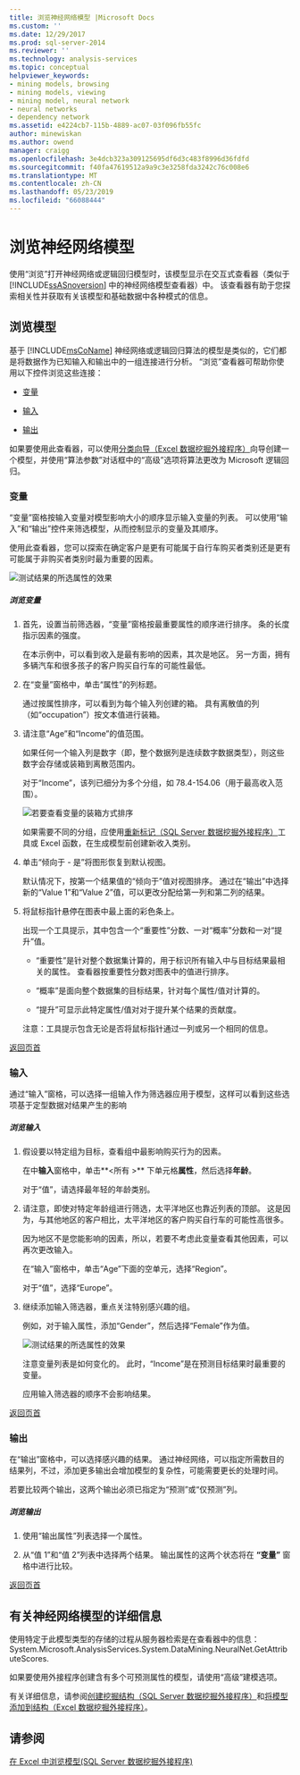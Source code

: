 ```yaml
---
title: 浏览神经网络模型 |Microsoft Docs
ms.custom: ''
ms.date: 12/29/2017
ms.prod: sql-server-2014
ms.reviewer: ''
ms.technology: analysis-services
ms.topic: conceptual
helpviewer_keywords:
- mining models, browsing
- mining models, viewing
- mining model, neural network
- neural networks
- dependency network
ms.assetid: e4224cb7-115b-4889-ac07-03f096fb55fc
author: minewiskan
ms.author: owend
manager: craigg
ms.openlocfilehash: 3e4dcb323a309125695df6d3c483f8996d36fdfd
ms.sourcegitcommit: f40fa47619512a9a9c3e3258fda3242c76c008e6
ms.translationtype: MT
ms.contentlocale: zh-CN
ms.lasthandoff: 05/23/2019
ms.locfileid: "66088444"
---
```

# <a name="browsing-a-neural-network-model"></a>浏览神经网络模型
  使用“浏览”打开神经网络或逻辑回归模型时，该模型显示在交互式查看器（类似于 [!INCLUDE[ssASnoversion](../includes/ssasnoversion-md.md)] 中的神经网络模型查看器）中。 该查看器有助于您探索相关性并获取有关该模型和基础数据中各种模式的信息。  
  
##  <a name="BKMK_Tabs"></a> 浏览模型  
 基于 [!INCLUDE[msCoName](../includes/msconame-md.md)] 神经网络或逻辑回归算法的模型是类似的，它们都是将数据作为已知输入和输出中的一组连接进行分析。 “浏览”查看器可帮助你使用以下控件浏览这些连接：  
  
-   [变量](#BKMK_Variables)  
  
-   [输入](#BKMK_Inputs)  
  
-   [输出](#BKMK_Outputs)  
  
 如果要使用此查看器，可以使用[分类向导（Excel 数据挖掘外接程序）](classify-wizard-data-mining-add-ins-for-excel.md)向导创建一个模型，并使用“算法参数”对话框中的“高级”选项将算法更改为 Microsoft 逻辑回归。  
  
###  <a name="BKMK_Variables"></a> 变量  
 “变量”窗格按输入变量对模型影响大小的顺序显示输入变量的列表。 可以使用“输入”和“输出”控件来筛选模型，从而控制显示的变量及其顺序。  
  
 使用此查看器，您可以探索在确定客户是更有可能属于自行车购买者类别还是更有可能属于非购买者类别时最为重要的因素。  
  
 ![测试结果的所选属性的效果](media/dm13-neuralnet-agebuyer1.gif "测试对所选属性的结果的影响")  
  
##### <a name="explore-variables"></a>浏览变量  
  
1.  首先，设置当前筛选器，“变量”窗格按最重要属性的顺序进行排序。 条的长度指示因素的强度。  
  
     在本示例中，可以看到收入是最有影响的因素，其次是地区。 另一方面，拥有多辆汽车和很多孩子的客户购买自行车的可能性最低。  
  
2.  在“变量”窗格中，单击“属性”的列标题。  
  
     通过按属性排序，可以看到为每个输入列创建的箱。 具有离散值的列（如“occupation”）按文本值进行装箱。  
  
3.  请注意“Age”和“Income”的值范围。  
  
     如果任何一个输入列是数字（即，整个数据列是连续数字数据类型），则这些数字会存储或装箱到离散范围内。  
  
     对于“Income”，该列已细分为多个分组，如 78.4-154.06（用于最高收入范围）。  
  
     ![若要查看变量的装箱方式排序](media/dm13-nn-bucketing-variables.gif "排序可查看变量的装箱方式")  
  
     如果需要不同的分组，应使用[重新标记（SQL Server 数据挖掘外接程序）](relabel-sql-server-data-mining-add-ins.md)工具或 Excel 函数，在生成模型前创建新收入类别。  
  
4.  单击“倾向于 - 是”将图形恢复到默认视图。  
  
     默认情况下，按第一个结果值的“倾向于”值对视图排序。 通过在“输出”中选择新的“Value 1”和“Value 2”值，可以更改分配给第一列和第二列的结果。  
  
5.  将鼠标指针悬停在图表中最上面的彩色条上。  
  
     出现一个工具提示，其中包含一个“重要性”分数、一对“概率”分数和一对“提升”值。  
  
    -   “重要性”是针对整个数据集计算的，用于标识所有输入中与目标结果最相关的属性。 查看器按重要性分数对图表中的值进行排序。  
  
    -   “概率”是面向整个数据集的目标结果，针对每个属性/值对计算的。  
  
    -   “提升”可显示此特定属性/值对对于提升某个结果的贡献度。  
  
     注意：工具提示包含无论是否将鼠标指针通过一列或另一个相同的信息。  
  
 [返回页首](#BKMK_Tabs)  
  
###  <a name="BKMK_Inputs"></a> 输入  
 通过“输入”窗格，可以选择一组输入作为筛选器应用于模型，这样可以看到这些选项基于定型数据对结果产生的影响  
  
##### <a name="explore-inputs"></a>浏览输入  
  
1.  假设要以特定组为目标，查看组中最影响购买行为的因素。  
  
     在中**输入**窗格中，单击**\<所有 >** 下单元格**属性**，然后选择**年龄**。  
  
     对于“值”，请选择最年轻的年龄类别。  
  
2.  请注意，即使对特定年龄组进行筛选，太平洋地区也靠近列表的顶部。 这是因为，与其他地区的客户相比，太平洋地区的客户购买自行车的可能性高很多。  
  
     因为地区不是您能影响的因素，所以，若要不考虑此变量查看其他因素，可以再次更改输入。  
  
     在“输入”窗格中，单击“Age”下面的空单元，选择“Region”。  
  
     对于“值”，选择“Europe”。  
  
3.  继续添加输入筛选器，重点关注特别感兴趣的组。  
  
     例如，对于输入属性，添加“Gender”，然后选择“Female”作为值。  
  
     ![测试结果的所选属性的效果](media/dm13-neuralnet-agebuyer2.gif "测试对所选属性的结果的影响")  
  
     注意变量列表是如何变化的。 此时，“Income”是在预测目标结果时最重要的变量。  
  
     应用输入筛选器的顺序不会影响结果。  
  
 [返回页首](#BKMK_Tabs)  
  
###  <a name="BKMK_Outputs"></a> 输出  
 在“输出”窗格中，可以选择感兴趣的结果。 通过神经网络，可以指定所需数目的结果列，不过，添加更多输出会增加模型的复杂性，可能需要更长的处理时间。  
  
 若要比较两个输出，这两个输出必须已指定为“预测”或“仅预测”列。  
  
##### <a name="explore-outputs"></a>浏览输出  
  
1.  使用“输出属性”列表选择一个属性。  
  
2.  从“值 1”和“值 2”列表中选择两个结果。 输出属性的这两个状态将在 **“变量”** 窗格中进行比较。  
  
 [返回页首](#BKMK_Tabs)  
  
## <a name="more-about-neural-network-models"></a>有关神经网络模型的详细信息  
 使用特定于此模型类型的存储的过程从服务器检索是在查看器中的信息：System.Microsoft.AnalysisServices.System.DataMining.NeuralNet.GetAttributeScores.  
  
 如果要使用外接程序创建含有多个可预测属性的模型，请使用“高级”建模选项。  
  
 有关详细信息，请参阅[创建挖掘结构（SQL Server 数据挖掘外接程序）](create-mining-structure-sql-server-data-mining-add-ins.md)和[将模型添加到结构（Excel 数据挖掘外接程序）](add-model-to-structure-data-mining-add-ins-for-excel.md)。  
  
## <a name="see-also"></a>请参阅  
 [在 Excel 中浏览模型&#40;SQL Server 数据挖掘外接程序&#41;](browsing-models-in-excel-sql-server-data-mining-add-ins.md)  
  
  
